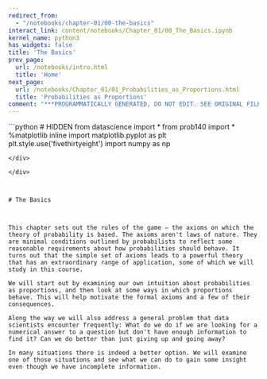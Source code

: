 ```yaml
---
redirect_from:
  - "/notebooks/chapter-01/00-the-basics"
interact_link: content/notebooks/Chapter_01/00_The_Basics.ipynb
kernel_name: python3
has_widgets: false
title: 'The Basics'
prev_page:
  url: /notebooks/intro.html
  title: 'Home'
next_page:
  url: /notebooks/Chapter_01/01_Probabilities_as_Proportions.html
  title: 'Probabilities as Proportions'
comment: "***PROGRAMMATICALLY GENERATED, DO NOT EDIT. SEE ORIGINAL FILES IN /content***"
---
```



<div markdown="1" class="cell code_cell">
<div class="input_area" markdown="1">
```python
# HIDDEN
from datascience import *
from prob140 import *
%matplotlib inline
import matplotlib.pyplot as plt
plt.style.use('fivethirtyeight')
import numpy as np

```
</div>

</div>



# The Basics



This chapter sets out the rules of the game – the axioms on which the theory of probability is based. The axioms aren't laws of nature. They are minimal conditions outlined by probabilists to reflect some reasonable requirements about how probabilities should behave. It turns out that the simple set of axioms leads to a powerful theory that has an extraordinary range of application, some of which we will study in this course.

We will start out by examining our own intuition about probabilities as proportions, and then look at some ways in which proportions behave. This will help motivate the formal axioms and a few of their consequences.

Along the way we will also address a general problem that data scientists encounter frequently: What do we do if we are looking for a numerical answer to a question but don't have enough information to find it? Can we do better than just giving up and going away? 

In many situations there is indeed a better option. We will examine one of those situations and see what we can do to gain some insight even though we have incomplete information.

